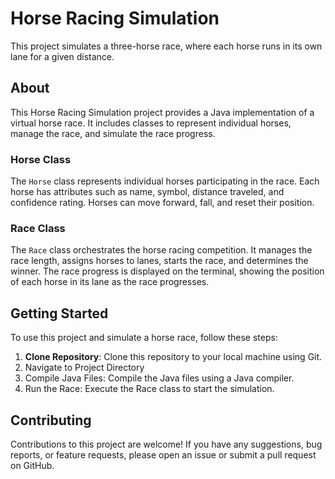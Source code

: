 # Horse Racing Simulation

This project simulates a three-horse race, where each horse runs in its own lane for a given distance.

## About

This Horse Racing Simulation project provides a Java implementation of a virtual horse race. It includes classes to represent individual horses, manage the race, and simulate the race progress.

### Horse Class

The `Horse` class represents individual horses participating in the race. Each horse has attributes such as name, symbol, distance traveled, and confidence rating. Horses can move forward, fall, and reset their position.

### Race Class

The `Race` class orchestrates the horse racing competition. It manages the race length, assigns horses to lanes, starts the race, and determines the winner. The race progress is displayed on the terminal, showing the position of each horse in its lane as the race progresses.

## Getting Started

To use this project and simulate a horse race, follow these steps:

1. **Clone Repository**: Clone this repository to your local machine using Git.
2. Navigate to Project Directory
3. Compile Java Files: Compile the Java files using a Java compiler.
4. Run the Race: Execute the Race class to start the simulation.

## Contributing

Contributions to this project are welcome! If you have any suggestions, bug reports, or feature requests, please open an issue or submit a pull request on GitHub.